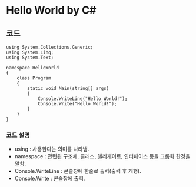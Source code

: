 # Hello World by C#
## 코드

```using System;
using System.Collections.Generic;
using System.Linq;
using System.Text;

namespace HelloWorld
{
    class Program
    {
        static void Main(string[] args)
        {
            Console.WriteLine("Hello World!");
            Console.Write("Hello World!");
        }
    }
}
```
### 코드 설명
- using : 사용한다는 의미를 나타냄.
- namespace : 관련된 구조체, 클래스, 델리게이트, 인터페이스 등을 그룹화 한것을 말함.
- Console.WriteLine : 콘솔창에 한줄로 출력(출력 후 개행).
- Console.Write : 콘솔창에 출력.
